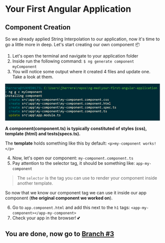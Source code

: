 # Your First Angular Application

## Component Creation

So we already applied String Interpolation to our application, now it's time to go a little more in deep. Let's start creating our own component 📦

1. Let's open the terminal and navigate to your application folder
2. Inside run the following command: `$ ng generate component myComponent`
3. You will notice some output where it created 4 files and update one. Take a look at them.

![Output](Output.png)

**A component(component.ts) is typically constituted of styles (css), template (html) and tests(specs.ts).**

The **template** holds something like this by default: `<p>my-component works!</p>`

4. Now, let's open our component: `my-component.component.ts`
5. Pay attention to the selector tag, it should be something like: `app-my-component`

> The `selector` is the tag you can use to render your component inside another template. 

So now that we know our component tag we can use it inside our app component (**the original component we worked on**).

6. Go to `app.component.html` and add this next to the `h1` tags: `<app-my-component></app-my-component>`
7. Check your app in the browser! 💕

## You are done, now go to [Branch #3](https://github.com/jdjuan/your-first-angular-application/tree/3)
